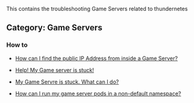 This contains the troubleshooting Game Servers related to thundernetes

## **Category: Game Servers**

### **How to**
* [How can I find the public IP Address from inside a Game Server?](./HowCanIFindThePublicIPAddress.md)
* [Help! My Game server is stuck!](./MyGameServerIsStuck.md)

* [My Game Servre is stuck. What can I do?](./MyGameServerIsStuck.md)
* [How can I run my game server pods in a non-default namespace?](./HowCanIRunMyGameServerPodInANonDefaultNamespace.md)

